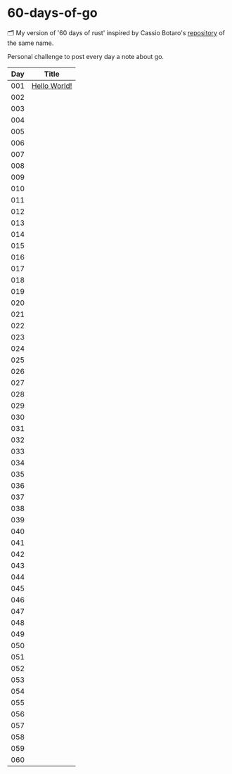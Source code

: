 # 60-days-of-go

:card_index_dividers: My version of '60 days of rust' inspired by Cassio Botaro's [repository](https://github.com/cassiobotaro/60-days-of-go) of the same name.

Personal challenge to post every day a note about go.

| Day | Title      |
| --- |:----------:|
| 001 | [Hello World!](day01/)|
| 002 | [](day02/)|
| 003 | [](day03/)|
| 004 | [](day04/)|
| 005 | [](day05/)|
| 006 | [](day06/)|
| 007 | [](day07/)|
| 008 | [](day08/)|
| 009 | [](day09/)|
| 010 | [](day10/)|
| 011 | [](day11/)|
| 012 | [](day12/)|
| 013 | [](day13/)|
| 014 | [](day14/)|
| 015 | [](day15/)|
| 016 | [](day16/)|
| 017 | [](day17/)|
| 018 | [](day18/)|
| 019 | [](day19/)|
| 020 | [](day20/)|
| 021 | [](day21/)|
| 022 | [](day22/)|
| 023 | [](day23/)|
| 024 | [](day24/)|
| 025 | [](day25/)|
| 026 | [](day26/)|
| 027 | [](day27/)|
| 028 | [](day28/)|
| 029 | [](day29/)|
| 030 | [](day30/)|
| 031 | [](day31/)
| 032 | [](day32/)
| 033 | [](day33/)
| 034 | [](day34/)
| 035 | [](day35/)
| 036 | [](day36/)
| 037 | [](day37/)
| 038 | [](day38/)
| 039 | [](day39/)
| 040 | [](day40/)
| 041 | [](day41/)
| 042 | [](day42/)
| 043 | [](day43/)
| 044 | [](day44/)
| 045 | [](day45/)
| 046 | [](day46/)
| 047 | [](day47/)
| 048 | [](day48/)
| 049 | [](day49/)
| 050 | [](day50/)
| 051 | [](day51/)
| 052 | [](day52/)
| 053 | [](day53/)
| 054 | [](day54/)
| 055 | [](day55/)
| 056 | [](day56/)
| 057 | [](day57/)
| 058 | [](day58/)
| 059 | [](day59/)
| 060 | [](day60/)
